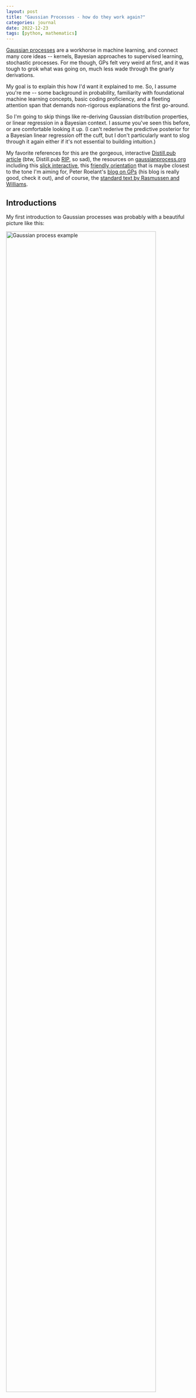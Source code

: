 ```yaml
---
layout: post
title: "Gaussian Processes - how do they work again?"
categories: journal
date: 2022-12-23
tags: [python, mathematics]
---
```


[Gaussian processes](https://en.wikipedia.org/wiki/Gaussian_process) are a workhorse in machine learning, and connect many core ideas -- kernels, Bayesian approaches to supervised learning, stochastic processes.  For me though, GPs felt very weird at first, and it was tough to grok what was going on, much less wade through the gnarly derivations.

My goal is to explain this how I'd want it explained to me.  So, I assume you're me -- some background in probability, familiarity with foundational machine learning concepts,  basic coding proficiency, and a fleeting attention span that demands non-rigorous explanations the first go-around.

So I'm going to skip things like re-deriving Gaussian distribution properties, or linear regression in a Bayesian context.  I assume you've seen this before, or are comfortable looking it up. (I can't rederive the predictive posterior for a Bayesian linear regression off the cuff, but I don't particularly want to slog through it again either if it's not essential to building intuition.)

My favorite references for this are the gorgeous, interactive [Distill.pub article](https://distill.pub/2019/visual-exploration-gaussian-processes/) (btw, Distill.pub [RIP](https://distill.pub/2021/distill-hiatus/), so sad), the resources on [gaussianprocess.org](http://gaussianprocess.org) including this [slick interactive](http://www.infinitecuriosity.org/vizgp), this [friendly orientation](https://thegradient.pub/gaussian-process-not-quite-for-dummies/) that is maybe closest to the tone I'm aiming for, Peter Roelant's [blog on GPs](https://peterroelants.github.io/posts/gaussian-process-tutorial/) (his blog is really good, check it out), and of course, the [standard text by Rasmussen and Williams](http://gaussianprocess.org/gpml/chapters/RW.pdf).


## Introductions

My first introduction to Gaussian processes was probably with a beautiful picture like this:

<img align="center" width="90%" src="{{ site.github.url }}/images/2022/gp_example.png" alt="Gaussian process example">

[(*Source*)](https://www.dominodatalab.com/blog/fitting-gaussian-process-models-python)

and a really enticing, intuitive explanation that a GP was a distribution over possible functions, and here we have applied the Bayesian approach of conditioning on training data, to get a predictive posterior distribution of functions that incorporated that information.

I could imagine the smooth little functions being sampled all over the space, then training data conditioning out a bunch of them, etc.  Sold.

But I found it tough to grasp how the mechanics of it worked.  Definitions like "A Gaussian process is a collection of random variables, any finite number of which have a joint Gaussian distribution" just made me think, um, ok?


## Mini-GP

As a thought experiment, consider a bivariate Gaussian random variable, dimension $m=2$, with zero mean, and covariance defined in terms of some set $X$ of vectors $$\mathbf{x}\in\mathbb{R}^d$$ (and if you like, imagine $$d=1$$ for now).  Make $$\vert X\vert = 2$$.  

Specifically, let $$K$$ be a function that magically transforms the $$\mathbf{x}$$'s into a valid covariance matrix of dimension $$2\times 2$$.

$$
\mathbf{y}\sim \mathcal{N}(0, K(X, X))
$$  

We could also think of this setup in terms of a function: input $$x$$, output (random) $$y$$, denoted $$f(\mathbf{x})$$.

Let's further say that our $$K$$ is constructed so that, the closer $$\mathbf{x}_1$$ and $$\mathbf{x}_2$$ are together, the higher the correlation of $$y_1$$ and $$y_2$$.  It would help me at this point to have a concrete example of such a function.  

One way to do that is to define the covariance of $$f(\mathbf{x})$$ and $$f(\mathbf{x}')$$, that is the entry $$K_{x,x'}$$ of $$K$$, with the covariance function,

$$
k(\mathbf{x},\mathbf{x}') = \exp \left(
    -\frac{1}{2\ell}\vert \mathbf{x}-\mathbf{x}' \vert^2
\right)
$$

This is called the *squared exponential* or *radial basis function* (RBF).  You can see, as $$\mathbf{x}$$ and $$\mathbf{x}'$$ get closer (the norm of their difference grows smaller), the function (i.e. the covariance) approaches 1.

Why this works, why the RBF is a common choice, and why we know this kernel function creates a semi positive-definite covariance matrix, let's worry about later.  But this is nice: with closer inputs (x's), we get closer outputs (y's).  

Let's test it out.  We'll setup the bivariate Gaussian for two $$x$$ inputs that are fairly close to each other, and take a few samples.  Then, in keeping with the mindset that this creates a function, we'll plot the samples against the inputs.

```python
# this computes the covariance matrix with an RBF kernel
# scipy's distance_matrix can handle different size matrices
# X -> (m,k), X_ -> (n,k), returns -> (m,n)
def rbf(X, X_, ls=1):
    # this handles if X or X_ are lists of 1d
    X = X.reshape((-1,1)) if len(X.shape) == 1 else X
    X_ = X_.reshape((-1,1)) if len(X_.shape) == 1 else X_

    # compute rbf and return
    return np.exp(-(1/(2*ls)) * np.power(distance_matrix(X, X_), 2))

# create a bivariate gaussian dist instance
xs = np.array([0.2, 0.25])  # as this get closer, correlation will increase
K = rbf(xs, xs, ls=0.01)
rv = scipy.stats.multivariate_normal([0, 0], K)

# generate data to plot a clean bivariate gaussian
x, y = np.mgrid[-3:3:.1, -3:3:.1]
data = np.dstack((x, y))
z = rv.pdf(data)

# plot
fig, axs = plt.subplots(1,2, figsize=(10,5))

# plot bivariate gaussian
axs[0].contourf(x, y, z, cmap='Blues')

# plot a few sample y's from input x's
for _ in range(3):
    ys = np.random.multivariate_normal([0,0], K)
    axs[0].scatter(ys[0], ys[1], s=70, marker='o', edgecolors='k')
    axs[1].plot(xs, ys, marker='o', linestyle='-')
axs[1].set(xlim=[0,1], ylim=[-3,3])
axs[0].set(xlabel=r'$y_1$', ylabel=r'$y_2$')
axs[1].set(xlabel=r'$x$', ylabel=r'$y$')
```

<img align="center" width="90%" src="{{ site.github.url }}/images/2022/gp_bivariate_test.png" alt="Bivariate Gaussian example">

If I had more time, we could code this up as an interactive plot, kinda like what they do [on this infinitecuriosity.org site](http://www.infinitecuriosity.org/vizgp/), but maybe not quite so insanely well-done and complex.

Another thing we'd want to do is increase the dimension $$m$$ of the Gaussian (that is, the number of inputs).  That's what they do, more explicitly, [in this post](https://thegradient.pub/gaussian-process-not-quite-for-dummies/), and what we'll do in the next section.


## Function space view expanded

Our approach so far has been to understand a Gaussian process through a "function space view" -- i.e. viewing the process as a distribution in function space.

Let's build that out now.  First, a pedantic pause: to me, it's at first tricky to keep straight that the vectors of the set $$X$$ are dimension $$d$$, and the dimension of the Gaussian we're sampling from is the size of the set $$X$$, $$m$$.  Keeping that in mind, we can grow this idea beyond $$m=2$$.  Just keep growing the size of $$X$$ --- 100 inputs, 1000 inputs, etc.  The Gaussian can grow indefinitely because it is completely characterized by the covariance function $$k$$!  And we know that the $$y_i$$ corresponding to $$x_i$$ will be close to its $$y$$ neighbors only if $$x_i$$ is close to its $$x$$ neighbors, so we can rest assured that all these new inputs will create corresponding $$y$$'s that make a smooth, curvy looking function.

This gives us the informal impression the function $$f$$ will look, and be, continuous.

Put another way, the Gaussian process is a distribution over functions from $$\mathbb{R}^d$$ to $$\mathbb{R}$$, characterized by the kernel $$k(\cdot, \cdot)$$.  To sample from the process (the distribution), we input a finite subset $$X_*$$, resulting in $$f_*$$.

Let's try with a bigger input set.  We'll plot several function samples from the same, evenly distributed input set.  The first sample we'll show the discrete points, which is really all we know.  The other samples we'll fudge and interpolate a curve.

```python
m  = 50   # number of inputs
ls = 0.01  # length-scale of RBF

xs = np.linspace(0,1,m)
K = rbf(xs, xs, ls=ls)

fig, ax = plt.subplots(1,1, figsize=(9,5))
fs = np.random.multivariate_normal(np.zeros(m), K)
ax.scatter(xs, fs, s=10, alpha=0.7)
for i in range(4):
    fs = np.random.multivariate_normal(np.zeros(m), K)
    ax.plot(xs, fs, linewidth=2, alpha=0.7)
ax.set(xlabel=r'$x$', ylabel=r'$y$')
```

<img align="center" width="90%" src="{{ site.github.url }}/images/2022/gp_draws_from_prior.png" alt="Multiple draws from Gaussian prior">


By the way, for the RBF kernel, the (hyper)parameter $$\ell$$ is called the "length scale" and roughly controls the distance you have to move in input space for a significant change in function output.  Above example has $$\ell = 0.01$$, so it doesn't take much change in $$x$$ to get changes in $$y$$, and the function is quite wiggly.  Using a larger scale, say $$\ell=1$$, we get "flatter" functions:

<img align="center" width="90%" src="{{ site.github.url }}/images/2022/gp_prior_longer_ls.png" alt="Multiple draws from Gaussian prior, longer length-scale">


## Incorporating data

So far we've just been getting familiar with the mechanics of sampling functions from this distribution.  Roughly, we fix the inputs $$X$$, and that defines a distribution of outputs $$Y$$ that, through the magic of the kernel, create a continuous function.

We'll now place this in a Bayesian, machine learning context.

Let the distribution as-is represent a *prior* over possible functions describing our data, but with no knowledge of the data.  So far we've just been drawing samples from this prior.  Once we observe data, we will compute the *posterior* distribution of functions, and be able to make predictions.

Let's refer to our "training data" as $$X$$, and our "test data" as $$X_*$$.  Training data will be a small little set of pairs $$(\mathbf{x}_i, y_i)$$.  "Test" data will then be whatever size sample we want to look at, probably a lot, like before (and dictate the dimension $$m$$ of our distribution).

One way to accomplish this is to consider first the joint distribution formed from training and test data:

$$
\begin{bmatrix} \mathbf{f} \\ \mathbf{f_*} \end{bmatrix} \sim 
\mathcal{N}\left(
    \mathbf{0}, \begin{bmatrix} K(X,X) & K(X,X_*) \\ K(X_*,X) & K(X_*,X_*) \end{bmatrix}
\right)
$$

where we note $$\mathbf{f}$$ is fixed.

To extract the posterior distribution over $$\mathbf{f_*}$$ conditioned on everything we know, we condition the joint distribution on the observations and get (through a good bit of algebraic maneuvers):

$$
\begin{align*}
\mathbf{f_*}\vert X_*, X, \mathbf{f} \sim
\mathcal{N} ( 
    &K(X_*,X)K(X,X)^{-1}\mathbf{f}, \\
    &K(X_*,X_*) - K(X_*,X)K(X,X)^{-1}K(X,X_*))
\end{align*}
$$

We'll see this form again later.  For now, let's try it out with some made-up data:

```python
n = 100   # number of inputs
ls = 0.05 # length-scale

# training data
x = np.array([0.2, 0.45, 0.8])
f = np.array([1, 0.1, -0.5])

# "test" data
xs = np.linspace(0,1,n)

Kxx = rbf(x, x, ls=ls)
invKxx = np.linalg.inv(Kxx)
Kx_ = rbf(x, xs, ls=ls)
K_x = rbf(xs, x, ls=ls)
K__ = rbf(xs, xs, ls=ls)

mean = np.dot(np.dot(K_x, invKxx), f)
covar = K__ - np.dot(np.dot(K_x, invKxx), Kx_)

fig, ax = plt.subplots(1,1, figsize=(8,5))

# plot function samples
for _ in range(5):
    fsc = np.random.multivariate_normal(mean, covar)
    ax.plot(xs, fsc, alpha=0.7)

# plot data
ax.scatter(x, f, s=20, c='k')

# plot 2*std
std = np.sqrt(np.diag(covar))
ax.fill_between(xs, mean + 2*std, mean - 2*std,
                facecolor='b', alpha=0.1)
```

<img align="center" width="90%" src="{{ site.github.url }}/images/2022/gp_1d_posterior.png" alt="GP posterior, with additional draws">

Beautiful.  We implicitly made an assumption that the data was noise-free -- we can loosen this assumption, and the posterior doesn't pass tightly through the data.  Let's boot that topic to another time.


## Weight space view

It feels a little wobbly how we come to this magic "kernel" function.  Why is it what it is?  What does it signify?  Can we just make up whatever functions we want?  

To shed light on this, we should re-develop the Gaussian process from the "weight space view."

Recall the standard linear regression model, $$f(\mathbf{x}) = \mathbf{x}^T \mathbf{w}$$, which we may make more flexible by transforming the inputs, 

$$
f(\mathbf{x}) = \mathbf{\phi}(\mathbf{x})^T \mathbf{w}
$$

for some basis transformation $$\mathbf{\phi}(\cdot) \ : \ \mathbb{R}^D \rightarrow \mathbb{R}^N$$.  We refer to $$\mathbb{R}^N$$ as "feature space".

The posterior predictive distribution (using a Bayesian linear regression approach, derivation omitted, see Rasmussen) is then:

$$
f_* | \mathbf{x}_*, X, \mathbf{y} \sim
\mathcal{N}\left( 
    \frac{1}{\sigma_n^2}\mathbf{\phi}(\mathbf{x}_*)^T A^{-1}\mathbf{\Phi}\mathbf{y}, \
    \mathbf{\phi}(\mathbf{x}_*)^T A^{-1} \mathbf{\phi}(\mathbf{x}_*)
\right)
$$

with $$\Phi = \Phi(X)$$ the aggregation of all $$\phi(x)$$, and $$A = \sigma_n^{-2}\Phi\Phi^T + \Sigma_p^{-1}$$.

So to compute this, we need to invert $$A$$, which is $$N\times N$$.  That's a little rough.  So, with a little algebra work, we can instead rewrite this in such a way that the feature space always appears in the form $$k(x,x') = \phi(x)^T \Sigma_p \phi(x')$$.  This function $$k(x,x')$$ we call the *kernel*.  For a single point, we can rewrite the above as,

$$
\begin{align*}
\bar{f}_* &= \mathbf{k_*}^T(K+\sigma_n^2 I)^{-1} \mathbf{y} \\
\mathbb{V}[f_*] &= k(\mathbf{x_*}, \mathbf{x_*}) - \mathbf{k_*}^T(K+\sigma_n^2 I)^{-1}\mathbf{k_*}
\end{align*}
$$

And now, note that this predictive posterior, rewritten in terms of the kernel, if we expanded back out to the entire training set, is exactly what we had previously from the function space view.

The benefit now, is that we see the meaning of the kernel.  When we use some $$\mathbf{\phi}$$ to transform the input space from $$\mathbb{R}^d$$ to $$\mathbb{R}^n$$, the algebra simplifies to a new function, the kernel.  So in fact, we often don't need to fret about choosing the right transformation -- we can just work with kernels, and, for example, choose one that corresponds to an infinite basis expansion, and then just fret about regularizing the model sufficiently instead.

This is a common pattern that arises in many other machine learning contexts, not just GPs, and relates to deep concepts like the representer theorem that I don't grasp yet.


## Expanding the input space

Anyway, let's close with more pictures.  We've so far limited the input space to 1-dimension, but we can easily expand.  The hardest part is adapting our code to accommodate the changes, but the math is quite the same.  

Here we sample from a prior in 2-dimensions.  (Note we've improved our code for computing $$K$$ to take advantage the `scipy` function [`pdist`](https://docs.scipy.org/doc/scipy/reference/generated/scipy.spatial.distance.pdist.html) which computes pairwise distances.)

```python
# params
x1, y1 = 10, 10
m  = 30  # number partitions in grid
ls = 2   # length scale of GP

# create grid coords
xg, yg = np.linspace(0, x1, m), np.linspace(0, y1, m)

# convert to grid, Xm and Ym both shape=(m,m)
# each row of Xm is xg, each col of Ym is yg
# so the (x,y) coords in the (1,2) grid square
# are (xg[1], yg[2]) or (Xm[2,1], Ym[2,1])
Xm, Ym = np.meshgrid(xg, yg)

# convert to list with shape=(m^2,2)
# lists every point in the grid, from bottom left to top right
X = np.array([Xm.ravel(), Ym.ravel()]).T

# centered on grid square
X += (x1 / m) / 2

# draw sample from GP
K = rbf(X, X)
Y = np.random.multivariate_normal(np.zeros(len(X)), K)
```

And now we have our sample $$Y$$ as before, still a list of scalars, each $$y_i\in\mathbb{R}$$.  Let's plot:

```python
fig, ax = plt.subplots(1,1, figsize=(10,8))

# set level surface splits to display. 15 seems like a good amount
levels = np.linspace(0,np.amax(Y),15)

# display contour lines
ax.contour(Xm, Ym, Y.reshape(m,m), colors='k', levels=levels, linewidths=1)

# display contour fill
cs = ax.contourf(Xm, Ym, Y.reshape(m,m), cmap='Blues', levels=levels)

plt.colorbar(cs)
```

<img align="center" width="90%" src="{{ site.github.url }}/images/2022/gp_2d_prior.png" alt="GP prior, 2D">

Ahh yeah.  Doesn't it evoke topo maps, weather patterns, ... well, in fact, an early use case of GPs was in geostatistics, where it is known as [*kriging*](https://en.wikipedia.org/wiki/Kriging) (named after [Danie Krige](https://en.wikipedia.org/wiki/Danie_G._Krige), a South African guy who wrote a master's thesis about it in the '50s, which is kinda cool), and typically with 2D inputs corresponding to physical spaces.

Let's try fitting to some data.

```python
# params
x1, y1 = 10, 10
m  = 30  # number partitions in grid
ls = 1   # length scale of GP

# training data
x = np.array([ [2,4], [2.5,5], [8,7] ])
f = np.array([ 5, 3, -4 ])

# create grid coords ("test data")
xg, yg = np.linspace(0, x1, m), np.linspace(0, y1, m)
Xm, Ym = np.meshgrid(xg, yg)
Xs = np.array([Xm.ravel(), Ym.ravel()]).T
Xs += (x1 / m) / 2

Kxx = rbf(x, x, ls=ls)
invKxx = np.linalg.inv(Kxx)
Kx_ = rbf(x, Xs, ls=ls)
K_x = rbf(Xs, x, ls=ls)
K__ = rbf(Xs, Xs, ls=ls)

mean = np.dot(np.dot(K_x, invKxx), f)
covar = K__ - np.dot(np.dot(K_x, invKxx), Kx_)
```

and let's look at the contour plot again:

```python
fig, ax = plt.subplots(1,1, figsize=(10,8))

# sample function from GP
Y = np.random.multivariate_normal(mean, covar)

# plot
levels = np.linspace(np.amin(Y),np.amax(Y),15)
ax.contour(Xm, Ym, Y.reshape(m,m), colors='k', levels=levels, linewidths=1)
cs = ax.contourf(Xm, Ym, Y.reshape(m,m), cmap='Blues', levels=levels)
ax.scatter(x[:,0], x[:,1], marker='o', s=80, c='k')

plt.colorbar(cs)
```

<img align="center" width="90%" src="{{ site.github.url }}/images/2022/gp_2d_posterior.png" alt="GP posterior, 2D">

It easily fits the three datapoints, with a max and a min approximately centered around two of them that were purposely put in the prior's tail.


## Next steps

Of course GPs are a rich topic, and we are barely scratching the surface.  On the mathematical front, natural next steps would be in a few directions: 1) looking inward, explore more carefully the kernel, model selection, the Gaussian itself; 2) looking at connections between the GP and other models, like the SVM; 3) looking at the GP's use in other applications, for example in neural networks or stochastic processes (like the log-Gaussian Cox process).

On the coding front, it would be good to familiarize with some of the popular libraries for GPs, like [`sklearn`'s](https://scikit-learn.org/stable/modules/gaussian_process.html) or [GPflow](https://www.gpflow.org) which uses Tensorflow, or several others [listed here](http://gaussianprocess.org).  It's also natural to want to test drive this on some datasets, which we didn't do here because this post is already way too long haha.

Thanks for reading!